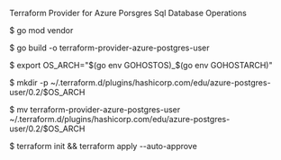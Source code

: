 
Terraform Provider for Azure Porsgres Sql Database Operations

$ go mod vendor

$ go build -o terraform-provider-azure-postgres-user

$ export OS_ARCH="$(go env GOHOSTOS)_$(go env GOHOSTARCH)"

$ mkdir -p ~/.terraform.d/plugins/hashicorp.com/edu/azure-postgres-user/0.2/$OS_ARCH

$ mv terraform-provider-azure-postgres-user ~/.terraform.d/plugins/hashicorp.com/edu/azure-postgres-user/0.2/$OS_ARCH

$ terraform init && terraform apply --auto-approve


